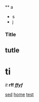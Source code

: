 ** a  
* s
* j
### Title
## tutle
# ti
*it*
**rff**
***ffyf***

[sed](1.html)
[home](..)
[test](./1)
